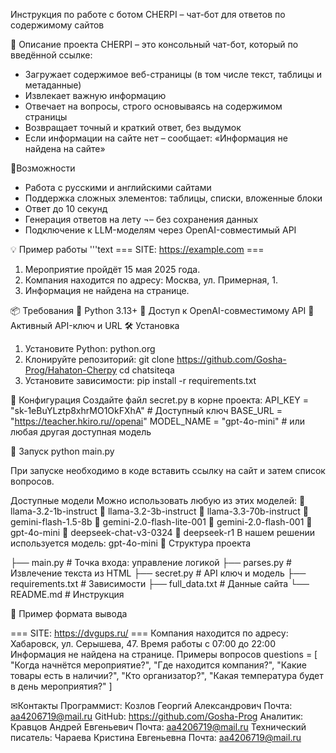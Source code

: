 Инструкция по работе с ботом
CHERPI – чат-бот для ответов по содержимому сайтов

📌 Описание проекта
CHERPI – это консольный чат-бот, который по введённой ссылке:
- Загружает содержимое веб-страницы (в том числе текст, таблицы и метаданные)
- Извлекает важную информацию
- Отвечает на вопросы, строго основываясь на содержимом страницы
- Возвращает точный и краткий ответ, без выдумок
- Если информации на сайте нет – сообщает: «Информация не найдена на сайте»

Возможности
- Работа с русскими и английскими сайтами
- Поддержка сложных элементов: таблицы, списки, вложенные блоки
- Ответ до 10 секунд
- Генерация ответов на лету ¬– без сохранения данных
- Подключение к LLM-моделям через OpenAI-совместимый API

💡 Пример работы
'''text
=== SITE: https://example.com ===
1. Мероприятие пройдёт 15 мая 2025 года.
2. Компания находится по адресу: Москва, ул. Примерная, 1.
3. Информация не найдена на странице.

📦 Требования
 Python 3.13+
 Доступ к OpenAI-совместимому API
 Активный API-ключ и URL
🛠 Установка
1. Установите Python: python.org
2. Клонируйте репозиторий:
git clone https://github.com/Gosha-Prog/Hahaton-Cherpy
cd chatsiteqa
3. Установите зависимости:
pip install -r requirements.txt

🔐 Конфигурация
Создайте файл secret.py в корне проекта:
API_KEY = "sk-1eBuYLztp8xhrMO1OkFXhA" # Доступный ключ
BASE_URL = "https://teacher.hkiro.ru//openai"
MODEL_NAME = "gpt-4o-mini"  # или любая другая доступная модель

🚀 Запуск
python main.py

При запуске необходимо в коде вставить ссылку на сайт и затем список вопросов.

Доступные модели
Можно использовать любую из этих моделей:
 llama-3.2-1b-instruct
 llama-3.2-3b-instruct
 llama-3.3-70b-instruct
 gemini-flash-1.5-8b
 gemini-2.0-flash-lite-001
 gemini-2.0-flash-001
 gpt-4o-mini
 deepseek-chat-v3-0324
 deepseek-r1
В нашем решении используется модель: gpt-4o-mini
📁 Структура проекта

├── main.py             # Точка входа: управление логикой
├── parses.py           # Извлечение текста из HTML
├── secret.py           # API ключ и модель
├── requirements.txt    # Зависимости
├── full_data.txt          # Данные сайта
└── README.md           # Инструкция

📌 Пример формата вывода

=== SITE: https://dvgups.ru/ ===
Компания находится по адресу: Хабаровск, ул. Серышева, 47.
Время работы с 07:00 до 22:00
Информация не найдена на странице.
Примеры вопросов
questions = [
    "Когда начнётся мероприятие?",
    "Где находится компания?",
    "Какие товары есть в наличии?",
    "Кто организатор?",
    "Какая температура будет в день мероприятия?"
]

✉Контакты
Программист: Козлов Георгий Александрович
Почта: aa4206719@mail.ru
GitHub: https://github.com/Gosha-Prog
Аналитик: Кравцов Андрей Евгеньевич
Почта: aa4206719@mail.ru
Технический писатель: Чараева Кристина Евгеньевна
Почта: aa4206719@mail.ru


